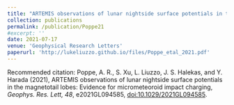 ```yaml
---
title: "ARTEMIS observations of lunar nightside surface potentials in the magnetotail lobes: Evidence for micrometeoroid impact charging"
collection: publications
permalink: /publication/Poppe21
#excerpt: ''
date: 2021-07-17
venue: 'Geophysical Research Letters'
paperurl: 'http://lukeliuzzo.github.io/files/Poppe_etal_2021.pdf'
---
```


Recommended citation: Poppe, A. R., S. Xu, L. Liuzzo, J. S. Halekas, and Y. Harada (2021), ARTEMIS observations of lunar nightside surface potentials in the magnetotail lobes: Evidence for micrometeoroid impact charging, <i>Geophys. Res. Lett, 48</i>, e2021GL094585, [doi:10.1029/2021GL094585](https://doi.org/10.1029/2021GL094585).
